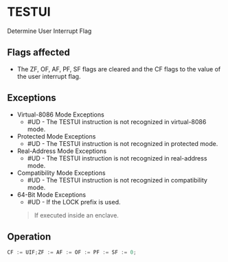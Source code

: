 # TESTUI

Determine User Interrupt Flag



## Flags affected

- The ZF, OF, AF, PF, SF flags are cleared and the CF flags to the value of the user interrupt flag.

## Exceptions

- Virtual-8086 Mode Exceptions
  - #UD - The TESTUI instruction is not recognized in virtual-8086 mode.
- Protected Mode Exceptions
  - #UD - The TESTUI instruction is not recognized in protected mode.
- Real-Address Mode Exceptions
  - #UD - The TESTUI instruction is not recognized in real-address mode.
- Compatibility Mode Exceptions
  - #UD - The TESTUI instruction is not recognized in compatibility mode.
- 64-Bit Mode Exceptions
  - #UD - If the LOCK prefix is used.
  > If executed inside an enclave.

## Operation

```C
CF := UIF;ZF := AF := OF := PF := SF := 0;
```
